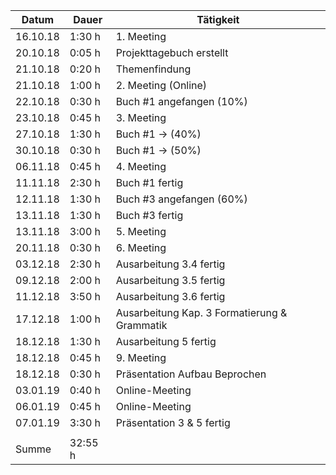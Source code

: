 ﻿Datum | Dauer | Tätigkeit
-------- | -------- | --------
16.10.18 | 1:30 h   | 1. Meeting
20.10.18 | 0:05 h   | Projekttagebuch erstellt
21.10.18 | 0:20 h   | Themenfindung
21.10.18 | 1:00 h   | 2. Meeting (Online)
22.10.18 | 0:30 h   | Buch #1 angefangen (10%)
23.10.18 | 0:45 h   | 3. Meeting
27.10.18 | 1:30 h   | Buch #1 -> (40%)
30.10.18 | 0:30 h   | Buch #1 -> (50%)
06.11.18 | 0:45 h   | 4. Meeting
11.11.18 | 2:30 h   | Buch #1 fertig
12.11.18 | 1:30 h   | Buch #3 angefangen (60%)
13.11.18 | 1:30 h   | Buch #3 fertig
13.11.18 | 3:00 h   | 5. Meeting
20.11.18 | 0:30 h   | 6. Meeting
03.12.18 | 2:30 h   | Ausarbeitung 3.4 fertig
09.12.18 | 2:00 h   | Ausarbeitung 3.5 fertig
11.12.18 | 3:50 h   | Ausarbeitung 3.6 fertig
17.12.18 | 1:00 h   | Ausarbeitung Kap. 3 Formatierung & Grammatik
18.12.18 | 1:30 h   | Ausarbeitung 5 fertig
18.12.18 | 0:45 h   | 9. Meeting
18.12.18 | 0:30 h   | Präsentation Aufbau Beprochen
03.01.19 | 0:40 h   | Online-Meeting
06.01.19 | 0:45 h   | Online-Meeting
07.01.19 | 3:30 h   | Präsentation 3 & 5 fertig
 |   | 
Summe | 32:55 h  | 
